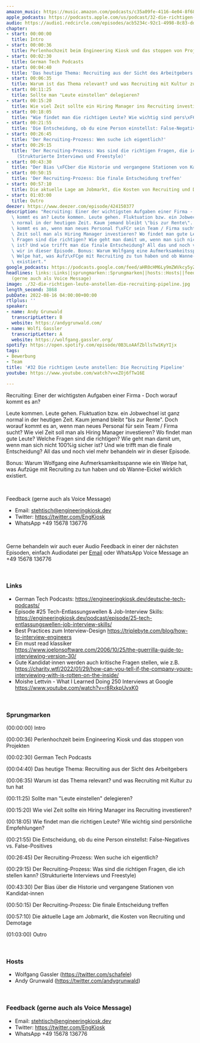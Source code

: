 ```yaml
---
amazon_music: https://music.amazon.com/podcasts/c35a09fe-4116-4e04-8f68-77d61b112e46/episodes/166a84cc-2bb3-4867-8455-afb144aebfaf/engineering-kiosk-32-die-richtigen-leute-anstellen-die-recruiting-pipeline
apple_podcasts: https://podcasts.apple.com/us/podcast/32-die-richtigen-leute-anstellen-die-recruiting-pipeline/id1603082924?i=1000576207101&uo=4
audio: https://audio1.redcircle.com/episodes/acb5234c-92c1-4998-8c83-ddb1b16fff38/stream.mp3
chapter:
- start: 00:00:00
  title: Intro
- start: 00:00:36
  title: Perlenhochzeit beim Engineering Kiosk und das stoppen von Projekten
- start: 00:02:30
  title: German Tech Podcasts
- start: 00:04:40
  title: 'Das heutige Thema: Recruiting aus der Sicht des Arbeitgebers'
- start: 00:06:35
  title: Warum ist das Thema relevant? und was Recruiting mit Kultur zu tun hat
- start: 00:11:25
  title: Sollte man "Leute einstellen" delegieren?
- start: 00:15:20
  title: Wie viel Zeit sollte ein Hiring Manager ins Recruiting investieren?
- start: 00:18:05
  title: "Wie findet man die richtigen Leute? Wie wichtig sind pers\xF6nliche Empfehlungen?"
- start: 00:21:55
  title: 'Die Entscheidung, ob du eine Person einstellst: False-Negatives vs. False-Positives'
- start: 00:26:45
  title: 'Der Recruiting-Prozess: Wen suche ich eigentlich?'
- start: 00:29:15
  title: 'Der Recruiting-Prozess: Was sind die richtigen Fragen, die ich stellen kann?
    (Strukturierte Interviews und Freestyle)'
- start: 00:43:30
  title: "Der Bias \xFCber die Historie und vergangene Stationen von Kandidat-innen"
- start: 00:50:15
  title: 'Der Recruiting-Prozess: Die finale Entscheidung treffen'
- start: 00:57:10
  title: Die aktuelle Lage am Jobmarkt, die Kosten von Recruiting und Demotage
- start: 01:03:00
  title: Outro
deezer: https://www.deezer.com/episode/424150377
description: "Recruiting: Einer der wichtigsten Aufgaben einer Firma - Doch worauf\
  \ kommt es an? Leute kommen. Leute gehen. Fluktuation bzw. ein Jobwechsel ist ganz\
  \ normal in der heutigen Zeit. Kaum jemand bleibt \"bis zur Rente\". Doch worauf\
  \ kommt es an, wenn man neues Personal f\xFCr sein Team / Firma sucht? Wie viel\
  \ Zeit soll man als Hiring Manager investieren? Wo findet man gute Leute? Welche\
  \ Fragen sind die richtigen? Wie geht man damit um, wenn man sich nicht 100%ig sicher\
  \ ist? Und wie trifft man die finale Entscheidung? All das und noch viel mehr behandeln\
  \ wir in dieser Episode. Bonus: Warum Wolfgang eine Aufmerksamkeitsspanne wie ein\
  \ Welpe hat, was Aufz\xFCge mit Recruiting zu tun haben und ob Wanne-Eickel wirklich\
  \ existiert."
google_podcasts: https://podcasts.google.com/feed/aHR0cHM6Ly9mZWVkcy5yZWRjaXJjbGUuY29tLzBlY2ZkZmQ3LWZkYTEtNGMzZC05NTE1LTQ3NjcyN2Y5ZGY1ZQ/episode/MWVmMzEwMWMtMWYzNi00NmQ1LTg1OTQtZWYyZTM5ODFmNWEz?sa=X&ved=2ahUKEwiyvMa20sr5AhWmkGoFHRKaARkQkfYCegQIARAF
headlines: links::Links||sprungmarken::Sprungmarken||hosts::Hosts||feedback-gerne-auch-als-voice-message::Feedback
  (gerne auch als Voice Message)
image: ./32-die-richtigen-leute-anstellen-die-recruiting-pipeline.jpg
length_second: 3868
pubDate: 2022-08-16 04:00:00+00:00
rtlplus: ''
speaker:
- name: Andy Grunwald
  transcriptLetter: B
  website: https://andygrunwald.com/
- name: Wolfi Gassler
  transcriptLetter: A
  website: https://wolfgang.gassler.org/
spotify: https://open.spotify.com/episode/0B3LoAAfZbllsTw1KyYIjx
tags:
- Bewerbung
- Team
title: '#32 Die richtigen Leute anstellen: Die Recruiting Pipeline'
youtube: https://www.youtube.com/watch?v=xZOj6fTw16E

---
```

<p>Recruiting: Einer der wichtigsten Aufgaben einer Firma - Doch worauf kommt es an?</p><p>Leute kommen. Leute gehen. Fluktuation bzw. ein Jobwechsel ist ganz normal in der heutigen Zeit. Kaum jemand bleibt &#34;bis zur Rente&#34;. Doch worauf kommt es an, wenn man neues Personal für sein Team / Firma sucht? Wie viel Zeit soll man als Hiring Manager investieren? Wo findet man gute Leute? Welche Fragen sind die richtigen? Wie geht man damit um, wenn man sich nicht 100%ig sicher ist? Und wie trifft man die finale Entscheidung? All das und noch viel mehr behandeln wir in dieser Episode.</p><p>Bonus: Warum Wolfgang eine Aufmerksamkeitsspanne wie ein Welpe hat, was Aufzüge mit Recruiting zu tun haben und ob Wanne-Eickel wirklich existiert.</p><p><br></p><p>Feedback (gerne auch als Voice Message)</p><ul><li>Email: <a href="mailto:stehtisch@engineeringkiosk.dev" rel="nofollow">stehtisch@engineeringkiosk.dev</a></li><li>Twitter: <a href="https://twitter.com/EngKiosk" rel="nofollow">https://twitter.com/EngKiosk</a></li><li>WhatsApp +49 15678 136776</li></ul><p><br></p><p>Gerne behandeln wir auch euer Audio Feedback in einer der nächsten Episoden, einfach Audiodatei per <a href="https://engineeringkiosk.dev/kontakt/">Email</a> oder WhatsApp Voice Message an +49 15678 136776</p><p><br></p><h3 id="links">Links</h3><ul><li>​​German Tech Podcasts: <a href="https://engineeringkiosk.dev/deutsche-tech-podcasts/">https://engineeringkiosk.dev/deutsche-tech-podcasts/</a></li><li>Episode #25 Tech-Entlassungswellen &amp; Job-Interview Skills: <a href="https://engineeringkiosk.dev/podcast/episode/25-tech-entlassungswellen-job-interview-skills/">https://engineeringkiosk.dev/podcast/episode/25-tech-entlassungswellen-job-interview-skills/</a></li><li>Best Practices zum Interview-Design <a href="https://triplebyte.com/blog/how-to-interview-engineers" rel="nofollow">https://triplebyte.com/blog/how-to-interview-engineers</a> </li><li>Ein must read klassiker <a href="https://www.joelonsoftware.com/2006/10/25/the-guerrilla-guide-to-interviewing-version-30/" rel="nofollow">https://www.joelonsoftware.com/2006/10/25/the-guerrilla-guide-to-interviewing-version-30/</a> </li><li>Gute Kandidat⋅innen werden auch kritische Fragen stellen, wie z.B. <a href="https://charity.wtf/2022/01/29/how-can-you-tell-if-the-company-youre-interviewing-with-is-rotten-on-the-inside/" rel="nofollow">https://charity.wtf/2022/01/29/how-can-you-tell-if-the-company-youre-interviewing-with-is-rotten-on-the-inside/</a> </li><li>Moishe Lettvin - What I Learned Doing 250 Interviews at Google <a href="https://www.youtube.com/watch?v=r8RxkpUvxK0" rel="nofollow">https://www.youtube.com/watch?v=r8RxkpUvxK0</a> </li></ul><p><br></p><h3 id="sprungmarken">Sprungmarken</h3><p><span>(00:00:00) Intro</span></p><p><span>(00:00:36) Perlenhochzeit beim Engineering Kiosk und das stoppen von Projekten</span></p><p><span>(00:02:30) German Tech Podcasts</span></p><p><span>(00:04:40) Das heutige Thema: Recruiting aus der Sicht des Arbeitgebers</span></p><p><span>(00:06:35) Warum ist das Thema relevant? und was Recruiting mit Kultur zu tun hat</span></p><p><span>(00:11:25) Sollte man &#34;Leute einstellen&#34; delegieren?</span></p><p><span>(00:15:20) Wie viel Zeit sollte ein Hiring Manager ins Recruiting investieren?</span></p><p><span>(00:18:05) Wie findet man die richtigen Leute? Wie wichtig sind persönliche Empfehlungen?</span></p><p><span>(00:21:55) Die Entscheidung, ob du eine Person einstellst: False-Negatives vs. False-Positives</span></p><p><span>(00:26:45) Der Recruiting-Prozess: Wen suche ich eigentlich?</span></p><p><span>(00:29:15) Der Recruiting-Prozess: Was sind die richtigen Fragen, die ich stellen kann? (Strukturierte Interviews und Freestyle)</span></p><p><span>(00:43:30) Der Bias über die Historie und vergangene Stationen von Kandidat-innen</span></p><p><span>(00:50:15) Der Recruiting-Prozess: Die finale Entscheidung treffen</span></p><p><span>(00:57:10) Die aktuelle Lage am Jobmarkt, die Kosten von Recruiting und Demotage</span></p><p><span>(01:03:00) Outro</span></p><p><br></p><h3 id="hosts">Hosts</h3><ul><li>Wolfgang Gassler (<a href="https://twitter.com/schafele" rel="nofollow">https://twitter.com/schafele</a>)</li><li>Andy Grunwald (<a href="https://twitter.com/andygrunwald" rel="nofollow">https://twitter.com/andygrunwald</a>)</li></ul><p><br></p><h3 id="feedback-gerne-auch-als-voice-message">Feedback (gerne auch als Voice Message)</h3><ul><li>Email: <a href="mailto:stehtisch@engineeringkiosk.dev" rel="nofollow">stehtisch@engineeringkiosk.dev</a></li><li>Twitter: <a href="https://twitter.com/EngKiosk" rel="nofollow">https://twitter.com/EngKiosk</a></li><li>WhatsApp +49 15678 136776</li></ul>
